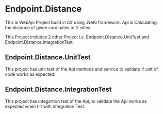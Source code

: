 # Endpoint.Distance

This is WebApi Project build in C# using .Net6 framework. Api is Calculating the distance of given cordinates of 2 cities.

This Project Includes 2 other Project i.e. Endpoint.Distance.UnitTest and Endpoint.Distance.IntegrationTest.

## Endpoint.Distance.UnitTest

This project has unit test of the Api methods and service to validate if unit of code works as expected.

## Endpoint.Distance.IntegrationTest

This project has integartion test of the Api, to validate the Api works as expected when hit with Integration Test.
